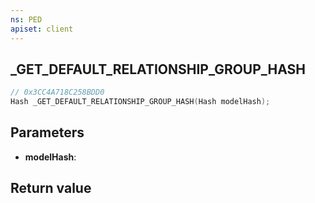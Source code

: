 ```yaml
---
ns: PED
apiset: client
---
```

## _GET_DEFAULT_RELATIONSHIP_GROUP_HASH

```c
// 0x3CC4A718C258BDD0
Hash _GET_DEFAULT_RELATIONSHIP_GROUP_HASH(Hash modelHash);
```


## Parameters
* **modelHash**:

## Return value

